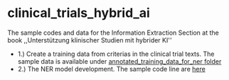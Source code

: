 # clinical_trials_hybrid_ai
The sample codes and data for the Information Extraction Section at the book ,,Unterstützung klinischer Studien mit hybrider KI''


* 1.) Create a training data from criterias in the clinical trial texts.
The sample data is available under [annotated_training_data_for_ner folder](https://github.com/sefeoglu/clinical_trials_hybrid_ai/tree/master/annotated_training_data_for_ner)
* 2.) The NER model development.
The sample code line are [here](https://github.com/sefeoglu/clinical_trials_hybrid_ai/blob/master/demo_NER_model/NER%20model%20demo.md)
